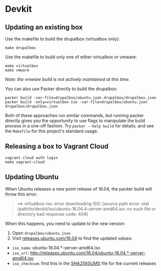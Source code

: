 # Devkit

## Updating an existing box

Use the makefile to build the drupalbox (virtualbox only):

```
make drupalbox
```

Use the makefile to build only one of either virtualbox or vmware:

```
make virtualbox
make vmware
```

_Note: the vmware build is not actively maintained at this time._

You can also use Packer directly to build the drupalbox:

```
packer build -var-file=drupalbox/ubuntu.json drupalbox/drupalbox.json
packer build -only=virtualbox-iso -var-file=drupalbox/ubuntu.json drupalbox/drupalbox.json
```

Both of these approaches run similar commands, but running packer directly gives you the opportunity to use flags to manipulate the build process in a one-off fashion. Try `packer --help build` for details, and see the `Makefile` for this project's standard usage.

## Releasing a box to Vagrant Cloud

```
vagrant cloud auth login
make vagrant-cloud
```

## Updating Ubuntu

When Ubuntu releases a new point release of 16.04, the packer build will throw this error:

> ==> virtualbox-iso: error downloading ISO: [source path error: stat /path/to/devkit/iso/ubuntu-16.04.4-server-amd64.iso: no such file or directory bad response code: 404]

When this happens, you need to update to the new version:

1. Open `drupalbox/ubuntu.json`
3. Visit [releases.ubuntu.com/16.04](http://releases.ubuntu.com/16.04/) to find the updated values:
  * `iso_name`: ubuntu-16.04.*-server-amd64.iso
  * `iso_url`: http://releases.ubuntu.com/16.04/ubuntu-16.04.*-server-amd64.iso
  * `iso_checksum`: find this in the [SHA256SUMS](http://releases.ubuntu.com/16.04/SHA256SUMS) file for the current releases
